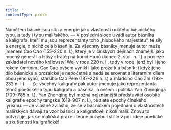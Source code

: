 ```yaml
---
title: ''
contentType: prose
---
```


<section>

Námětem básně jsou síla a energie jako vlastnosti určitého básnického typu, a tedy i typu malířského. — V poslední sloce uvádí autor básníka a kaligrafa, kteří mu jsou reprezentanty toho „hlubokého majestátu“, té síly a energie, o nichž celá báseň je. Za všechny básníky jmenuje autor muže jménem Cao Cao (155–220 n. l.), který je v čínských dějinách známější jako mocný generál a lstivý stratég na konci Hanů (konec 2. stol. n. l.) a posléze zakladatel nového království Wei v roce 220 n. l., tedy v roce, jenž byl i jeho rokem úmrtním. Cao Cao ovšem vynikl i jako prozaik a básník; i když jeho dílo básnické a prozaické je nepočetné a nedá se srovnat s literárním dílem obou jeho synů, staršího Cao Peie (187–226 n. l.) a mladšího Cao Zhi (192–232 n. l.). — Za všechny kaligrafy pak autor jmenuje jako reprezentanta téhož poetického typu kaligrafa a básníka, a ovšem i politika Yan Zhenqinga (709–785 n. l.). Yan Zhenqing byl možná nejznámější představitel osobité kaligrafie epochy tangské (618–907 n. l.), té zlaté epochy čínského lyrismu. — Je vlastně zvláštní, že se v básnickém pojednání o vlastnostech malířských dávají za vzor básníci a kaligrafové, nikoli malíř. Znovu to potvrzuje, jak se malířská praxe i teorie pohybují stále v poli ideje poetické a zkušenosti kaligrafické!

</section>
